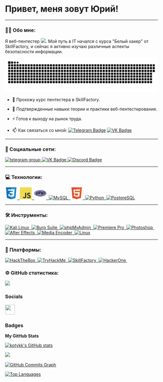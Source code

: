 # Привет, меня зовут Юрий!

---

### :man_technologist: Обо мне:

Я веб-пентестер <a href="https://www.youtube.com/watch?v=dQw4w9WgXcQ&ab_channel=RickAstley" target="_blank"><img src="https://media.giphy.com/media/WUlplcMpOCEmTGBtBW/giphy.gif" width="30px"></a>. Мой путь в IT начался с курса "Белый хакер" от SkillFactory, и сейчас я активно изучаю различные аспекты безопасности информации.

<p align="center">
 <img width="600" src="github-snake.svg" alt="snake"/>
</p>

- :telescope: Прохожу курс пентестера в SkillFactory.

- :seedling: Подтвержденные навыки теории и практики веб-пентестирования.

- :zap: Готов к выходу на рынок труда.

- :mailbox: Как связаться со мной: [![Telegram Badge](https://img.shields.io/badge/-KoTuK_OwO-blue?style=flat&logo=Telegram&logoColor=white)](https://t.me/KoTuK_OwO) [![VK Badge](https://img.shields.io/badge/-KoTuK_OwO-blue?style=flat&logo=VK&logoColor=white)](https://vk.com/kotuk_owo)

---

### 🤝 Социальные сети:

  <div id="badges">
    <a href="https://t.me/KoTuK_OwO" target="_blank">
      <img src="https://cdn-icons-png.flaticon.com/512/2111/2111646.png" width="40" height="40" alt="telegram group" />
    </a>
    <a href="https://vk.com/kotuk_owo" target="_blank">
      <img src="https://cdn-icons-png.flaticon.com/512/145/145813.png" width="40" height="40" alt="VK Badge"/>
    </a>
    </a>
    <a href="https://discordapp.com/users/815312797155459093/" target="_blank">
      <img src="https://i.ibb.co/0ccvSBV/discord.png" width="40" height="40" alt="Discord Badge"/>
    </a>
  </div>

---

### 💻 Технологии:

<div>
  <a href="https://en.wikipedia.org/wiki/Cascading_Style_Sheets" target="_blank">
    <img src="https://github.com/devicons/devicon/blob/master/icons/css3/css3-original.svg" title="CSS" alt="CSS" width="40" height="40"/>&nbsp;
  </a>
  <a href="https://en.wikipedia.org/wiki/JavaScript" target="_blank">
    <img src="https://github.com/devicons/devicon/blob/master/icons/javascript/javascript-original.svg" title="JavaScript" alt="JavaScript" width="40" height="40"/>&nbsp;
  </a>
  <a href="https://en.wikipedia.org/wiki/PHP" target="_blank">
    <img src="https://github.com/devicons/devicon/blob/master/icons/php/php-original.svg?short_path=32b7a5b" title="PHP" alt="PHP" width="40" height="40"/>&nbsp;
  <a href="https://en.wikipedia.org/wiki/MySQL" target="_blank">
    <img src="https://i.ibb.co/0BkZpNB/pngaaa-com-2969123.png" title="MySQL" alt="MySQL" width="40" height="40"/>&nbsp;
  <a href="https://en.wikipedia.org/wiki/HTML" target="_blank">
    <img src="https://github.com/devicons/devicon/blob/master/icons/html5/html5-original.svg" title="HTML" alt="HTML" width="40" height="40"/>&nbsp;
<a href="https://www.python.org/" target="_blank" rel="noreferrer"><img src="https://raw.githubusercontent.com/danielcranney/readme-generator/main/public/icons/skills/python-colored.svg" width="36" height="36" alt="Python" width="40" height="40"/>&nbsp;
 <a href="https://www.postgresql.org/" target="_blank" rel="noreferrer"><img src="https://raw.githubusercontent.com/danielcranney/readme-generator/main/public/icons/skills/postgresql-colored.svg" width="36" height="36" alt="PostgreSQL" /></a>
</div>

---

### 🛠 Инструменты:

<div>
  <a href="https://en.wikipedia.org/wiki/Kali_Linux" target="_blank">
    <img src="https://i.ibb.co/0sXyWsK/pngwing-com-4.png" title="Kali Linux" alt="Kali Linux" width="40" height="40"/>&nbsp;
  </a>
  <a href="https://en.wikipedia.org/wiki/Burp_Suite" target="_blank">
    <img src="https://i.ibb.co/kQXwCXs/pngwing-com-3.png" title="Burp Suite" alt="Burp Suite" width="40" height="40"/>&nbsp;
  </a>
  <a href="https://en.wikipedia.org/wiki/PhpMyAdmin" target="_blank">
    <img src="https://i.ibb.co/xXvRSxn/1.png" title="phpMyAdmin" alt="phpMyAdmin" width="40" height="40"/>&nbsp;
  </a>
  <a href="https://www.adobe.com/products/premiere.html" target="_blank">
    <img src="https://i.ibb.co/QpFMPj2/premiere-pro.png" title="Premiere Pro" alt="Premiere Pro" width="40" height="40"/>&nbsp;
  </a>
  <a href="https://www.adobe.com/products/photoshop.html" target="_blank">
    <img src="https://i.ibb.co/FDnYpTL/photoshop.png" title="Photoshop" alt="Photoshop" width="40" height="40"/>&nbsp;
  </a>
  <a href="https://www.adobe.com/products/aftereffects.html" target="_blank">
    <img src="https://i.ibb.co/JdkQStv/after-effects.png" title="After Effects" alt="After Effects" width="40" height="40"/>&nbsp;
  <a href="https://helpx.adobe.com/ru/media-encoder/using/overview-media-encoder-user-interface.html" target="_blank">
    <img src="https://i.ibb.co/fG7qKtn/media-encoder.png" title="Media Encoder" alt="Media Encoder" width="40" height="40"/>&nbsp;
 <a href="https://www.linux.org" target="_blank" rel="noreferrer"><img src="https://raw.githubusercontent.com/danielcranney/readme-generator/main/public/icons/skills/linux-colored.svg" width="36" height="36" alt="Linux" /></a>
</div>

---

### 💼 Платформы:

<div>
  <a href="https://www.hackthebox.eu/" target="_blank">
    <img src="https://i.ibb.co/1Jr4Kx9/hack-the-box-for-business.jpg" title="HackTheBox" alt="HackTheBox" width="40" height="40"/>&nbsp;
  </a>
  <a href="https://tryhackme.com/" target="_blank">
    <img src="https://i.ibb.co/jTRMMYk/redteamcapstone-2.png" title="TryHackMe" alt="TryHackMe" width="40" height="40"/>&nbsp;
  </a>
  </a>
  <a href="https://skillfactory.ru/cyber-security-etichnij-haker" target="_blank">
    <img src="https://i.ibb.co/gyZKq6G/icon-1.png" title="SkillFactory" alt="SkillFactory" width="40" height="40"/>&nbsp;
  </a>
 </a>
  <a href="https://hackerone.com/bug-bounty-programs" target="_blank">
    <img src="https://i.ibb.co/K9PYVJb/hackerone-logo-icon-170042.png" title="HackerOne" alt="HackerOne" width="40" height="40"/>&nbsp;
  </a>
</div>

### ⚙️ GitHub статистика:

<a href="https://www.github.com/kotykk" target="_blank" rel="noreferrer"><img
src="https://img.shields.io/github/followers/kotykk?logo=github&style=for-the-badge&color=ef4444&labelColor=1c1917" /></a>

### Socials

<p align="left"> <a href="https://www.github.com/kotykk" target="_blank" rel="noreferrer"> <picture> <source media="(prefers-color-scheme: dark)" srcset="https://raw.githubusercontent.com/danielcranney/readme-generator/main/public/icons/socials/github-dark.svg" /> <source media="(prefers-color-scheme: light)" srcset="https://raw.githubusercontent.com/danielcranney/readme-generator/main/public/icons/socials/github.svg" /> <img src="https://raw.githubusercontent.com/danielcranney/readme-generator/main/public/icons/socials/github.svg" width="32" height="32" /> </picture> </a></p>

### Badges

<b>My GitHub Stats</b>

<a href="http://www.github.com/kotykk"><img src="https://github-readme-stats.vercel.app/api?username=kotykk&show_icons=true&hide=&count_private=true&title_color=ec4899&text_color=ffffff&icon_color=ef4444&bg_color=1c1917&hide_border=true&show_icons=true" alt="kotykk's GitHub stats" /></a>

<a href="http://www.github.com/kotykk"><img src="https://github-readme-streak-stats.herokuapp.com/?user=kotykk&stroke=ffffff&background=1c1917&ring=ec4899&fire=ec4899&currStreakNum=ffffff&currStreakLabel=ec4899&sideNums=ffffff&sideLabels=ffffff&dates=ffffff&hide_border=true" /></a>

<a href="http://www.github.com/kotykk"><img src="https://github-readme-activity-graph.cyclic.app/graph?username=kotykk&bg_color=1c1917&color=ffffff&line=ef4444&point=ffffff&area_color=1c1917&area=true&hide_border=true&custom_title=GitHub%20Commits%20Graph" alt="GitHub Commits Graph" /></a>

<a href="https://github.com/kotykk" align="left"><img src="https://github-readme-stats.vercel.app/api/top-langs/?username=kotykk&langs_count=10&title_color=ec4899&text_color=ffffff&icon_color=ef4444&bg_color=1c1917&hide_border=true&locale=en&custom_title=Top%20%Languages" alt="Top Languages" /></a>
